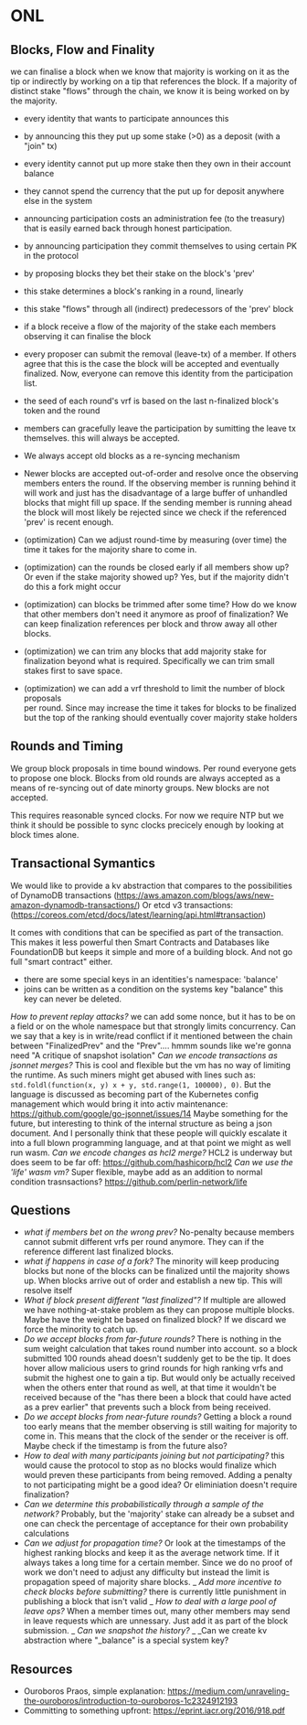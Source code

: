 # ONL

## Blocks, Flow and Finality
we can finalise a block when we know that majority is working on it as the tip or
indirectly by working on a tip that references the block. If a majority of distinct stake
"flows" through the chain, we know it is being worked on by the majority.

- every identity that wants to participate announces this
- by announcing this they put up some stake (>0) as a deposit (with a "join" tx)
- every identity cannot put up more stake then they own in their account balance
- they cannot spend the currency that the put up for deposit anywhere else in the system
- announcing participation costs an administration fee (to the treasury) that is
  easily earned back through honest participation.
- by announcing participation they commit themselves to using certain PK in the protocol
- by proposing blocks they bet their stake on the block's 'prev'
- this stake determines a block's ranking in a round, linearly
- this stake "flows" through all (indirect) predecessors of the 'prev' block
- if a block receive a flow of the majority of the stake each members observing
  it can finalise the block
- every proposer can submit the removal (leave-tx) of a member. If others agree that this
  is the case the block will be accepted and eventually finalized. Now, everyone
  can remove this identity from the participation list.
- the seed of each round's vrf is based on the last n-finalized block's token and the round
- members can gracefully leave the participation by sumitting the leave tx themselves. this
  will always be accepted.
- We always accept old blocks as a re-syncing mechanism
- Newer blocks are accepted out-of-order and resolve once the observing members enters
  the round. If the observing member is running behind it will work and just has the
  disadvantage of a large buffer of unhandled blocks that might fill up space. If the
  sending member is running ahead the block will most likely be rejected since we check
  if the referenced 'prev' is recent enough.

- (optimization) Can we adjust round-time by measuring (over time) the time it takes for the majority
  share to come in.
- (optimization) can the rounds be closed early if all members show up? Or even if
  the stake majority showed up? Yes, but if the majority didn't do this a fork might occur
- (optimization) can blocks be trimmed after some time? How do we know that other
  members don't need it anymore as proof of finalization? We can keep finalization
  references per block and throw away all other blocks.
- (optimization) we can trim any blocks that add majority stake for finalization
  beyond what is required. Specifically we can trim small stakes first to save
  space.
- (optimization) we can add a vrf threshold to limit the number of block proposals  
  per round. Since may increase the time it takes for blocks to be finalized but
  the top of the ranking should eventually cover majority stake holders

## Rounds and Timing
We group block proposals in time bound windows. Per round everyone gets to propose
one block. Blocks from old rounds are always accepted as a means of re-syncing out
of date minorty groups. New blocks are not accepted.

This requires reasonable synced clocks. For now we require NTP but we think it should
be possible to sync clocks precicely enough by looking at block times alone.

## Transactional Symantics
We would like to provide a kv abstraction that compares to the possibilities of
DynamoDB transactions (https://aws.amazon.com/blogs/aws/new-amazon-dynamodb-transactions/)
Or etcd v3 transactions: (https://coreos.com/etcd/docs/latest/learning/api.html#transaction)

It comes with conditions that can be specified as part of the transaction. This makes
it less powerful then Smart Contracts and Databases like FoundationDB but keeps it
simple and more of a building block. And not go full "smart contract" either.

- there are some special keys in an identities's namespace: 'balance'
- joins can be written as a condition on the systems key "balance" this key can
  never be deleted.

_How to prevent replay attacks?_ we can add some nonce, but it has to be on a field
or on the whole namespace but that strongly limits concurrency. Can we say that a
key is in write/read conflict if it mentioned between the chain
between "FinalizedPrev" and the "Prev".... hmmm sounds like we're gonna need
"A critique of snapshot isolation"
_Can we encode transactions as jsonnet merges?_ This is cool and flexible but the
vm has no way of limiting the runtime. As such miners might get abused with lines
such as: `std.foldl(function(x, y) x + y, std.range(1, 100000), 0)`. But the language
is discussed as becoming part of the Kubernetes config management which would
bring it into activ maintenance: https://github.com/google/go-jsonnet/issues/14
Maybe something for the future, but interesting to think of the internal structure
as being a json document. And I personally think that these people will quickly
escalate it into a full blown programming language, and at that point we might as
well run wasm.
_Can we encode changes as hcl2 merge?_ HCL2 is underway but does seem to be far
off: https://github.com/hashicorp/hcl2
_Can we use the 'life' wasm vm?_ Super flexible, maybe add as an addition to normal
condition trasnsactions? https://github.com/perlin-network/life

## Questions
- _what if members bet on the wrong prev?_ No-penalty because members cannot submit
  different vrfs per round anymore. They can if the reference different last finalized
  blocks.
- _what if happens in case of a fork?_ The minority will keep producing blocks but
  none of the blocks can be finalized until the majority shows up. When blocks arrive
  out of order and establish a new tip. This will resolve itself
- _What if block present different "last finalized"?_ If multiple are allowed we have
  nothing-at-stake problem as they can propose multiple blocks. Maybe have the weight
  be based on finalized block? If we discard we force the minority to catch up.
- _Do we accept blocks from far-future rounds?_ There is nothing in the sum weight calculation that takes
  round number into account. so a block submitted 100 rounds ahead doesn't suddenly get
  to be the tip. It does hover allow malicious users to grind rounds for high ranking
  vrfs and submit the highest one to gain a tip. But would only be actually received
  when the others enter that round as well, at that time it wouldn't be received because
  of the "has there been a block that could have acted as a prev earlier" that prevents
  such a block from being received.
- _Do we accept blocks from near-future rounds?_ Getting a block a round too early
  means that the member observing is still waiting for majority to come in. This means
  that the clock of the sender or the receiver is off. Maybe check if the timestamp is
  from the future also?
- _How to deal with many participants joining but not participating?_ this would cause
  the protocol to stop as no blocks would finalize which would preven these participants
  from being removed. Adding a penalty to not participating might be a good idea? Or
  eliminiation doesn't require finalization?
- _Can we determine this probabilistically through a sample of the network?_ Probably,
  but the 'majority' stake can already be a subset and one can check the percentage of
  acceptance for their own probability calculations
- _Can we adjust for propagation time?_ Or look at the timestamps of the highest ranking
  blocks and keep it as the average network time. If it always takes a long time
  for a certain member. Since we do no proof of work we don't need to adjust any
  difficulty but instead the limit is propagation speed of majority share blocks.
_ _Add more incentive to check blocks before submitting?_ there is currently little
  punishment in publishing a block that isn't valid
_ _How to deal with a large pool of leave ops?_ When a member times out, many other
  members may send in leave requests which are unnessary. Just add it as part of the
  block submission.
_ _Can we snapshot the history?_
_ _Can we create kv abstraction where "_balance" is a special system key?

## Resources
- Ouroboros Praos, simple explanation: https://medium.com/unraveling-the-ouroboros/introduction-to-ouroboros-1c2324912193
- Committing to something upfront: https://eprint.iacr.org/2016/918.pdf
